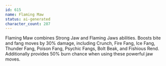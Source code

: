 ```yaml
---
id: 615
name: Flaming Maw
status: ai-generated
character_count: 287
---
```


Flaming Maw combines Strong Jaw and Flaming Jaws abilities. Boosts bite and fang moves by 30% damage, including Crunch, Fire Fang, Ice Fang, Thunder Fang, Poison Fang, Psychic Fangs, Bolt Beak, and Fishious Rend. Additionally provides 50% burn chance when using these powerful jaw moves.